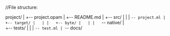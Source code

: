 
//File structure:

project/
|
+-- project.opam
|
+-- README.md
|
+-- src/
|   |
|   `-- project.ml
|
+-- target/
|   |
|   +-- byte/
|   |
|   `-- native/
|   
+-- tests/
|   |
|   `-- test.ml
|
`-- docs/